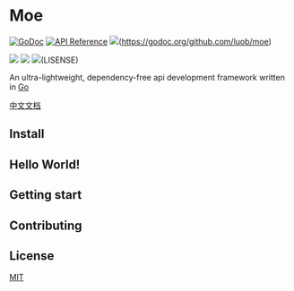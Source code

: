 # Moe

[![GoDoc](https://godoc.org/github.com/luob/moe?status.svg)](https://godoc.org/github.com/luob/moe)
[![API Reference](https://godoc.org/github.com/luob/moe?status.svg)](https://godoc.org/github.com/luob/moe)
![](https://godoc.org/github.com/luob/moe?status.svg)(https://godoc.org/github.com/luob/moe)

![](https://img.shields.io/github/languages/code-size/luob/moe.svg)
![](https://img.shields.io/github/last-commit/luob/moe.svg)
![](https://img.shields.io/github/license/luob/moe.svg?style=flat)(LISENSE)


An ultra-lightweight, dependency-free api development framework written in [Go](https://github.com/golang/go)

[中文文档](readme_zh.md)


## Install

## Hello World!

## Getting start

## Contributing

## License

[MIT](LICENSE)
